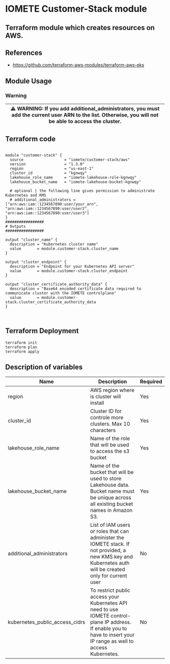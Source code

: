 # IOMETE Customer-Stack module

## Terraform module which creates resources on AWS.


## References
- https://github.com/terraform-aws-modules/terraform-aws-eks

## Module Usage

### Warning

 
 |⚠ WARNING: If you add additional_administrators, you must add the current user ARN to the list. Otherwise, you will not be able to access the cluster.|
  | --- |


## Terraform code

```hcl

module "customer-stack" {
  source                  = "iomete/customer-stack/aws"
  version                 = "1.3.0"
  region                  = "us-east-1"  
  cluster_id              = "kgnwqy"  
  lakehouse_role_name 	  = "iomete-lakehouse-role-kgnwqy"
  lakehouse_bucket_name   = "iomete-lakehouse-bucket-kgnwqy"
 
  # optional | the following line gives permission to administrate Kubernetes and KMS
  # additional_administrators = ["arn:aws:iam::1234567890:user/your_arn", "arn:aws:iam::1234567890:user/user2", "arn:aws:iam::1234567890:user/user3"] 
}
################# 
# Outputs 
#################

output "cluster_name" {
  description = "Kubernetes cluster name"
  value       = module.customer-stack.cluster_name
}

output "cluster_endpoint" {
  description = "Endpoint for your Kubernetes API server"
  value       = module.customer-stack.cluster_endpoint
}

output "cluster_certificate_authority_data" {
  description = "Base64 encoded certificate data required to communicate cluster with the IOMETE controlplane"
  value       = module.customer-stack.cluster_certificate_authority_data
}



```

## Terraform Deployment

```shell
terraform init
terraform plan
terraform apply
```

## Description of variables

| Name | Description | Required |
| --- | --- | --- |
|region| AWS region where is cluster will install | Yes |
|cluster_id| Cluster ID for controle more clusters. Max 10 characters | Yes |
|lakehouse_role_name| Name of the role that will be used to access the s3 bucket | Yes |
|lakehouse_bucket_name| Name of the bucket that will be used to store Lakehouse data.  Bucket name must be unique across all existing bucket names in Amazon S3. | Yes |
|additional_administrators| List of IAM users or roles that can administer the IOMETE stack. If not provided, a new KMS key and Kubernetes auth will be created only for current user | No |
|kubernetes_public_access_cidrs| To restrict public access your Kubernetes API need to use IOMETE control-plane IP address. If enable you to have to insert your IP range as well to access Kubernetes. | No |

 
